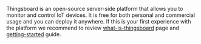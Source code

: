 Thingsboard is an open-source server-side platform that allows you to monitor and control IoT devices. 
It is free for both personal and commercial usage and you can deploy it anywhere. 
If this is your first experience with the platform we recommend to review 
[what-is-thingsboard](/docs/getting-started-guides/what-is-thingsboard/) page and [getting-started](/docs/getting-started-guides/helloworld/) guide.

